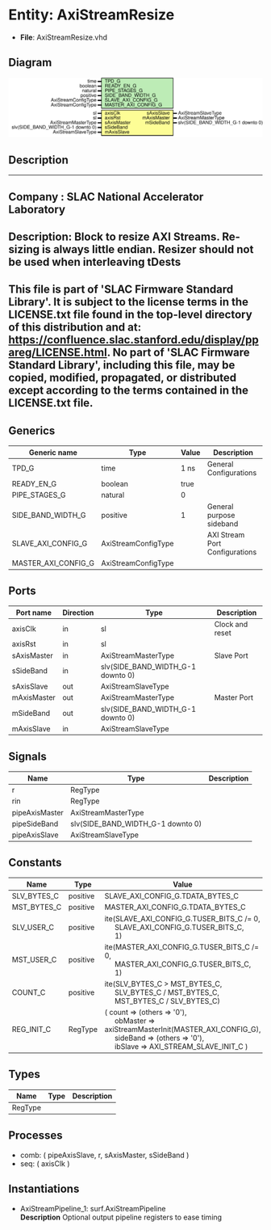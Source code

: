 # Entity: AxiStreamResize

- **File**: AxiStreamResize.vhd
## Diagram

![Diagram](AxiStreamResize.svg "Diagram")
## Description

-----------------------------------------------------------------------------
 Company    : SLAC National Accelerator Laboratory
-----------------------------------------------------------------------------
 Description:
 Block to resize AXI Streams. Re-sizing is always little endian.
 Resizer should not be used when interleaving tDests
-----------------------------------------------------------------------------
 This file is part of 'SLAC Firmware Standard Library'.
 It is subject to the license terms in the LICENSE.txt file found in the
 top-level directory of this distribution and at:
    https://confluence.slac.stanford.edu/display/ppareg/LICENSE.html.
 No part of 'SLAC Firmware Standard Library', including this file,
 may be copied, modified, propagated, or distributed except according to
 the terms contained in the LICENSE.txt file.
-----------------------------------------------------------------------------
## Generics

| Generic name        | Type                | Value | Description                     |
| ------------------- | ------------------- | ----- | ------------------------------- |
| TPD_G               | time                | 1 ns  | General Configurations          |
| READY_EN_G          | boolean             | true  |                                 |
| PIPE_STAGES_G       | natural             | 0     |                                 |
| SIDE_BAND_WIDTH_G   | positive            | 1     |  General purpose sideband       |
| SLAVE_AXI_CONFIG_G  | AxiStreamConfigType |       | AXI Stream Port Configurations  |
| MASTER_AXI_CONFIG_G | AxiStreamConfigType |       |                                 |
## Ports

| Port name   | Direction | Type                              | Description     |
| ----------- | --------- | --------------------------------- | --------------- |
| axisClk     | in        | sl                                | Clock and reset |
| axisRst     | in        | sl                                |                 |
| sAxisMaster | in        | AxiStreamMasterType               | Slave Port      |
| sSideBand   | in        | slv(SIDE_BAND_WIDTH_G-1 downto 0) |                 |
| sAxisSlave  | out       | AxiStreamSlaveType                |                 |
| mAxisMaster | out       | AxiStreamMasterType               | Master Port     |
| mSideBand   | out       | slv(SIDE_BAND_WIDTH_G-1 downto 0) |                 |
| mAxisSlave  | in        | AxiStreamSlaveType                |                 |
## Signals

| Name           | Type                              | Description |
| -------------- | --------------------------------- | ----------- |
| r              | RegType                           |             |
| rin            | RegType                           |             |
| pipeAxisMaster | AxiStreamMasterType               |             |
| pipeSideBand   | slv(SIDE_BAND_WIDTH_G-1 downto 0) |             |
| pipeAxisSlave  | AxiStreamSlaveType                |             |
## Constants

| Name        | Type     | Value                                                                                                                                                                                                                                                                                              | Description |
| ----------- | -------- | -------------------------------------------------------------------------------------------------------------------------------------------------------------------------------------------------------------------------------------------------------------------------------------------------- | ----------- |
| SLV_BYTES_C | positive |  SLAVE_AXI_CONFIG_G.TDATA_BYTES_C                                                                                                                                                                                                                                                                  |             |
| MST_BYTES_C | positive |  MASTER_AXI_CONFIG_G.TDATA_BYTES_C                                                                                                                                                                                                                                                                 |             |
| SLV_USER_C  | positive |  ite(SLAVE_AXI_CONFIG_G.TUSER_BITS_C /= 0,<br><span style="padding-left:20px"> SLAVE_AXI_CONFIG_G.TUSER_BITS_C,<br><span style="padding-left:20px"> 1)                                                                                                                                             |             |
| MST_USER_C  | positive |  ite(MASTER_AXI_CONFIG_G.TUSER_BITS_C /= 0,<br><span style="padding-left:20px"> MASTER_AXI_CONFIG_G.TUSER_BITS_C,<br><span style="padding-left:20px"> 1)                                                                                                                                           |             |
| COUNT_C     | positive |  ite(SLV_BYTES_C > MST_BYTES_C,<br><span style="padding-left:20px"> SLV_BYTES_C / MST_BYTES_C,<br><span style="padding-left:20px"> MST_BYTES_C / SLV_BYTES_C)                                                                                                                                      |             |
| REG_INIT_C  | RegType  |  (       count    => (others => '0'),<br><span style="padding-left:20px">       obMaster => axiStreamMasterInit(MASTER_AXI_CONFIG_G),<br><span style="padding-left:20px">       sideBand => (others => '0'),<br><span style="padding-left:20px">       ibSlave  => AXI_STREAM_SLAVE_INIT_C       ) |             |
## Types

| Name    | Type | Description |
| ------- | ---- | ----------- |
| RegType |      |             |
## Processes
- comb: ( pipeAxisSlave, r, sAxisMaster, sSideBand )
- seq: ( axisClk )
## Instantiations

- AxiStreamPipeline_1: surf.AxiStreamPipeline
</br>**Description**
 Optional output pipeline registers to ease timing

